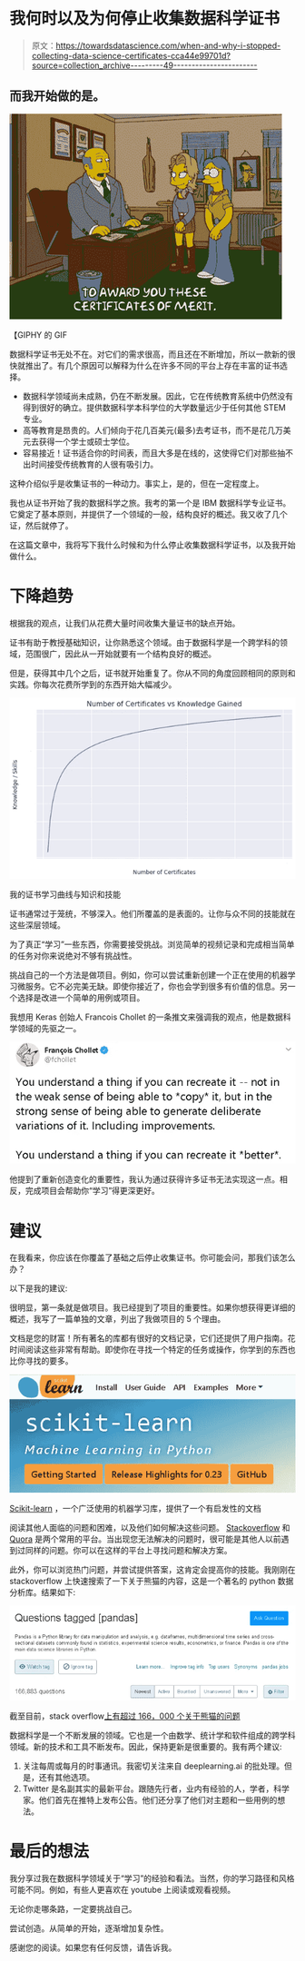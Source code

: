 # 我何时以及为何停止收集数据科学证书

> 原文：<https://towardsdatascience.com/when-and-why-i-stopped-collecting-data-science-certificates-cca44e99701d?source=collection_archive---------49----------------------->

## 而我开始做的是。

![](img/6660608a3eab21ecd859b3fa46a7d83b.png)

【GIPHY 的 GIF

数据科学证书无处不在。对它们的需求很高，而且还在不断增加，所以一款新的很快就推出了。有几个原因可以解释为什么在许多不同的平台上存在丰富的证书选择。

*   数据科学领域尚未成熟，仍在不断发展。因此，它在传统教育系统中仍然没有得到很好的确立。提供数据科学本科学位的大学数量远少于任何其他 STEM 专业。
*   高等教育是昂贵的。人们倾向于花几百美元(最多)去考证书，而不是花几万美元去获得一个学士或硕士学位。
*   容易接近！证书适合你的时间表，而且大多是在线的，这使得它们对那些抽不出时间接受传统教育的人很有吸引力。

这种介绍似乎是收集证书的一种动力。事实上，是的，但在一定程度上。

我也从证书开始了我的数据科学之旅。我考的第一个是 IBM 数据科学专业证书。它奠定了基本原则，并提供了一个领域的一般，结构良好的概述。我又收了几个证，然后就停了。

在这篇文章中，我将写下我什么时候和为什么停止收集数据科学证书，以及我开始做什么。

# 下降趋势

根据我的观点，让我们从花费大量时间收集大量证书的缺点开始。

证书有助于教授基础知识，让你熟悉这个领域。由于数据科学是一个跨学科的领域，范围很广，因此从一开始就要有一个结构良好的概述。

但是，获得其中几个之后，证书就开始重复了。你从不同的角度回顾相同的原则和实践。你每次花费所学到的东西开始大幅减少。

![](img/b0983b3d799101b80495670faa63bce8.png)

我的证书学习曲线与知识和技能

证书通常过于笼统，不够深入。他们所覆盖的是表面的。让你与众不同的技能就在这些深层领域。

为了真正“学习”一些东西，你需要接受挑战。浏览简单的视频记录和完成相当简单的任务对你来说绝对不够有挑战性。

挑战自己的一个方法是做项目。例如，你可以尝试重新创建一个正在使用的机器学习微服务。它不必完美无缺。即使你接近了，你也会学到很多有价值的信息。另一个选择是改进一个简单的用例或项目。

我想用 Keras 创始人 Francois Chollet 的一条推文来强调我的观点，他是数据科学领域的先驱之一。

![](img/4931ddbd0a262dc264542434ef0638f2.png)

他提到了重新创造变化的重要性，我认为通过获得许多证书无法实现这一点。相反，完成项目会帮助你“学习”得更深更好。

# 建议

在我看来，你应该在你覆盖了基础之后停止收集证书。你可能会问，那我们该怎么办？

以下是我的建议:

很明显，第一条就是做项目。我已经提到了项目的重要性。如果你想获得更详细的概述，我写了一篇单独的文章，列出了我做项目的 5 个理由。

文档是您的财富！所有著名的库都有很好的文档记录，它们还提供了用户指南。花时间阅读这些非常有帮助。即使你在寻找一个特定的任务或操作，你学到的东西也比你寻找的要多。

![](img/46f93a12dafd568139c5b4a8fbbd631a.png)

[Scikit-learn](https://scikit-learn.org/stable/) ，一个广泛使用的机器学习库，提供了一个有启发性的文档

阅读其他人面临的问题和困难，以及他们如何解决这些问题。 [Stackoverflow](https://stackoverflow.com/) 和 [Quora](https://www.quora.com/) 是两个常用的平台。当出现您无法解决的问题时，很可能是其他人以前遇到过同样的问题。你可以在这样的平台上寻找问题和解决方案。

此外，你可以浏览热门问题，并尝试提供答案，这肯定会提高你的技能。我刚刚在 stackoverflow 上快速搜索了一下关于熊猫的内容，这是一个著名的 python 数据分析库。结果如下:

![](img/6fbeeb93fe1f101dc5f68207db65af8f.png)

截至目前，stack overflow[上有超过 166，000 个关于熊猫的问题](https://stackoverflow.com/questions/tagged/pandas)

数据科学是一个不断发展的领域。它也是一个由数学、统计学和软件组成的跨学科领域。新的技术和工具不断发布。因此，保持更新是很重要的。我有两个建议:

1.  关注每周或每月的时事通讯。我密切关注来自 deeplearning.ai 的批处理。但是，还有其他选项。
2.  Twitter 是名副其实的最新平台。跟随先行者，业内有经验的人，学者，科学家。他们首先在推特上发布公告。他们还分享了他们对主题和一些用例的想法。

# 最后的想法

我分享过我在数据科学领域关于“学习”的经验和看法。当然，你的学习路径和风格可能不同。例如，有些人更喜欢在 youtube 上阅读或观看视频。

无论你走哪条路，一定要挑战自己。

尝试创造。从简单的开始，逐渐增加复杂性。

感谢您的阅读。如果您有任何反馈，请告诉我。